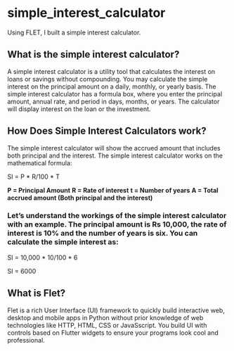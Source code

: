 # simple_interest_calculator
Using FLET, I built a simple interest calculator.

## What is the simple interest calculator?
A simple interest calculator is a utility tool that calculates the interest on loans or savings without compounding. You may calculate the simple interest on the principal amount on a daily, monthly, or yearly basis. The simple interest calculator has a formula box, where you enter the principal amount, annual rate, and period in days, months, or years. The calculator will display interest on the loan or the investment.

## How Does Simple Interest Calculators work?
The simple interest calculator will show the accrued amount that includes both principal and the interest. The simple interest calculator works on the mathematical formula:

SI = P * R/100 * T

**P = Principal Amount**
**R = Rate of interest**
**t = Number of years**
**A = Total accrued amount (Both principal and the interest)**


### Let’s understand the workings of the simple interest calculator with an example. The principal amount is Rs 10,000, the rate of interest is 10% and the number of years is six. You can calculate the simple interest as:

SI = 10,000 * 10/100 * 6

SI = 6000

## What is Flet?
Flet is a rich User Interface (UI) framework to quickly build interactive web, desktop and mobile apps in Python without prior knowledge of web technologies like HTTP, HTML, CSS or JavaSscript. You build UI with controls based on Flutter widgets to ensure your programs look cool and professional.